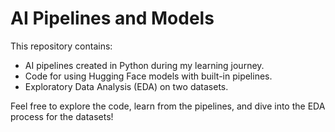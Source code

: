 # AI Pipelines and Models
This repository contains:

* AI pipelines created in Python during my learning journey.
* Code for using Hugging Face models with built-in pipelines.
* Exploratory Data Analysis (EDA) on two datasets.
> 
Feel free to explore the code, learn from the pipelines, and dive into the EDA process for the datasets!
